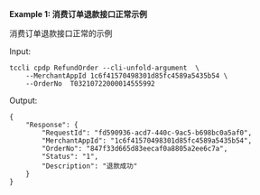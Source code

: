 **Example 1: 消费订单退款接口正常示例**

消费订单退款接口正常的示例

Input: 

```
tccli cpdp RefundOrder --cli-unfold-argument  \
    --MerchantAppId 1c6f41570498301d85fc4589a5435b54 \
    --OrderNo  T03210722000014555992
```

Output: 
```
{
    "Response": {
        "RequestId": "fd590936-acd7-440c-9ac5-b698bc0a5af0",
        "MerchantAppId": "1c6f41570498301d85fc4589a5435b54",
        "OrderNo": "847f33d665d83eecaf0a8805a2ee6c7a",
        "Status": "1",
        "Description": "退款成功"
    }
}
```

